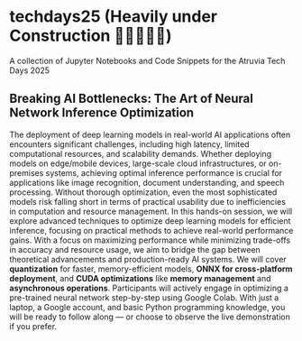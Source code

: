 # techdays25 (Heavily under Construction 🚧👷‍♀️👷‍♂️)
A collection of Jupyter Notebooks and Code Snippets for the Atruvia Tech Days 2025


## Breaking AI Bottlenecks: The Art of Neural Network Inference Optimization
The deployment of deep learning models in real-world AI applications often encounters significant challenges, including high latency, limited computational resources, and scalability demands. Whether deploying models on edge/mobile devices, large-scale cloud infrastructures, or on-premises systems, achieving optimal inference performance is crucial for applications like image recognition, document understanding, and speech processing. Without thorough optimization, even the most sophisticated models risk falling short in terms of practical usability due to inefficiencies in computation and resource management. In this hands-on session, we will explore advanced techniques to optimize deep learning models for efficient inference, focusing on practical methods to achieve real-world performance gains. With a focus on maximizing performance while minimizing trade-offs in accuracy and resource usage, we aim to bridge the gap between theoretical advancements and production-ready AI systems. We will cover **quantization** for faster, memory-efficient models, **ONNX for cross-platform deployment**, and **CUDA optimizations** like **memory management** and **asynchronous operations**. Participants will actively engage in optimizing a pre-trained neural network step-by-step using Google Colab. With just a laptop, a Google account, and basic Python programming knowledge, you will be ready to follow along — or choose to observe the live demonstration if you prefer.
